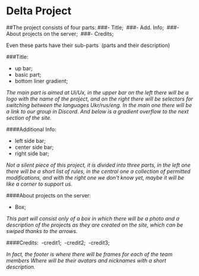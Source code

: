 # **Delta Project**

##The project consists of four parts:
###- Title; 
###- Add. Info; 
###- About projects on the server; 
###- Credits;

Even these parts have their sub-parts 
(parts and their description)

###Title:

- up bar;
- basic part;
- bottom liner gradient;

_The main part is aimed at Ui/Ux, in the upper bar on the left there will be a logo with the name of the project,
and on the right there will be selectors for switching between the languages ​​Ukr/rus/eng. In the main one there
will be a link to our group in Discord. And below is a gradient overflow to the next section of the site._

####Additional Info:

- left side bar;
- center side bar;
- right side bar;

_Not a silent piece of this project, it is divided into three parts, in the left one there will be a short list of rules,
in the central one a collection of permitted modifications, and with the right one we don't know yet, maybe it will be
like a corner to support us._

####About projects on the server:

- Box;

_This part will consist only of a box in which there will be a photo and a description of the projects as they are created
on the site, which can be swiped thanks to the arrows._

####Credits: 
-credit1; 
-credit2; 
-credit3;

_In fact, the footer is where there will be frames for each of the team members Where will be their avatars and nicknames
with a short description._
